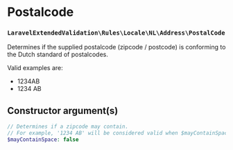 # Postalcode
### `LaravelExtendedValidation\Rules\Locale\NL\Address\PostalCode`

Determines if the supplied postalcode (zipcode / postcode) is conforming to the Dutch standard of postalcodes.

Valid examples are:

- 1234AB
- 1234 AB

## Constructor argument(s)

```php
// Determines if a zipcode may contain.
// For example, '1234 AB' will be considered valid when $mayContainSpace is set to true.
$mayContainSpace: false
```